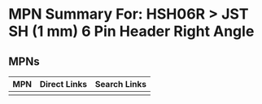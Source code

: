 



# MPN Summary For: HSH06R > JST SH (1 mm) 6 Pin Header Right Angle

## MPNs
  

|MPN|Direct Links|Search Links|
| :--- | :--- | :--- |
||||
